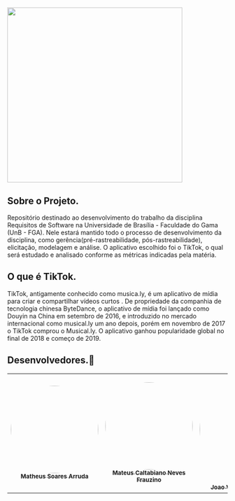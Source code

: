 #  
  <img width="400" src="https://t.ctcdn.com.br/LlCIGVqm3EqYg5DBnCiHeDhw9Vw=/61x33:1179x662/1118x629/smart/i370243.jpeg" align="center">
</p>
 
## Sobre o Projeto.

 Repositório destinado ao desenvolvimento do trabalho da disciplina Requisitos de Software na Universidade de Brasília - Faculdade do Gama (UnB - FGA). Nele estará mantido todo o processo de desenvolvimento da disciplina, como gerência(pré-rastreabilidade, pós-rastreabilidade), elicitação, modelagem e análise. O aplicativo escolhido foi o TikTok, o qual será estudado e analisado conforme as métricas indicadas pela matéria.
  
## O que é TikTok.
 
 TikTok, antigamente conhecido como musica.ly,  é um aplicativo de mídia para criar e compartilhar vídeos curtos . De propriedade da companhia de tecnologia chinesa ByteDance, o aplicativo de mídia foi lançado como Douyin na China em setembro de 2016, e introduzido no mercado internacional como musical.ly um ano depois, porém em novembro de 2017 o TikTok comprou o Musical.ly. O aplicativo ganhou popularidade global no final de 2018 e começo de 2019.

## Desenvolvedores.🤝

<div class="md-typeset__scrollwrap"><div class="md-typeset__table"><table>
    <tbody><tr>
        <td align="center"><a href="https://github.com/MtsSrs"><img onmouseover="opaqImg(this)" onmouseout="normalImg(this)" style="border-radius: 50%; opacity: 1;" src="https://avatars.githubusercontent.com/MtsSrs" alt="" width="200px;"><br><sub><b>Matheus Soares Arruda</b></sub></a><br><a href="https://github.com/MtsSrs"></a></td>
        <td align="center"><a href="https://github.com/MateusCaltabiano"><img onmouseover="opaqImg(this)" onmouseout="normalImg(this)" style="border-radius: 50%; opacity: 1;" src="https://avatars.githubusercontent.com/MateusCaltabiano " alt="" width="200px;"><br><sub><b>Mateus Caltabiano Neves Frauzino</b></sub></a><br><a href="https://github.com/MateusCaltabiano"></a></td>
        <td align="center"><a href="https://github.com/CorreiaJV"><img onmouseover="opaqImg(this)" onmouseout="normalImg(this)" style="border-radius: 50%;" src="https://avatars.githubusercontent.com/CorreiaJV " alt="" width="250px;"><br><sub><b>Joao Victor Correia de Oliveira</b></sub></a><br><a href="https://github.com/CorreiaJV"></a></td>
        <td align="center"><a href="https://github.com/phnog"><img onmouseover="opaqImg(this)" onmouseout="normalImg(this)" style="border-radius: 50%; opacity: 1;" src="https://avatars.githubusercontent.com/phnog" alt="" width="200px;"><br><sub><b>Pedro Henrique Nogueira Gonçalves</b></sub></a><br><a href="https://github.com/phnog"></a></td>
        <td align="center"><a href="https://github.com/iagocabral"><img onmouseover="opaqImg(this)" onmouseout="normalImg(this)" style="border-radius: 50%;" src="https://avatars.githubusercontent.com/iagocabral" alt="" width="250px;"><br><sub><b>Iago de Paula Cabral</b></sub></a><br><a href="https://github.com/iagocabral"></a></td>
        <td align="center"><a href="https://github.com/MatheusPerillo"><img onmouseover="opaqImg(this)" onmouseout="normalImg(this)" style="border-radius: 50%; opacity: 1;" src="https://avatars.githubusercontent.com/MatheusPerillo" alt="" width="200px;"><br><sub><b>Matheus Moreira Lopes Perillo</b></sub></a><br><a href="https://github.com/MatheusPerillo"></a></td>      
    </tr> 
</tbody></table></div></div>
 
      
